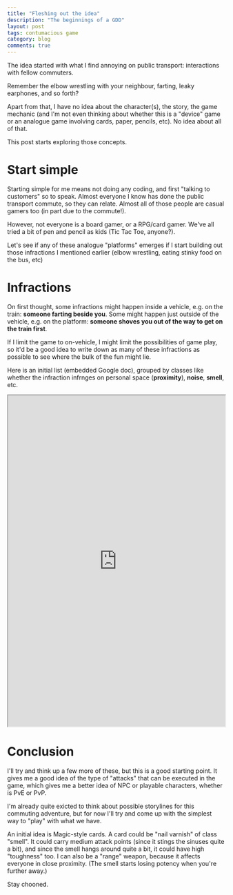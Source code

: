```yaml
---
title: "Fleshing out the idea"
description: "The beginnings of a GDD"
layout: post
tags: contumacious game
category: blog
comments: true
---
```


The idea started with what I find annoying on public transport: interactions with fellow commuters.

Remember the elbow wrestling with your neighbour, farting, leaky earphones, and so forth?

Apart from that, I have no idea about the character(s), the story, the game mechanic (and I'm not even thinking about whether this is a "device" game or an analogue game involving cards, paper, pencils, etc). No idea about all of that.

This post starts exploring those concepts.

# Start simple

Starting simple for me means not doing any coding, and first "talking to customers" so to speak. Almost everyone I know has done the public transport commute, so they can relate. Almost all of those people are casual gamers too (in part due to the commute!).

However, not everyone is a board gamer, or a RPG/card gamer. We've all tried a bit of pen and pencil as kids (Tic Tac Toe, anyone?).

Let's see if any of these analogue "platforms" emerges if I start building out those infractions I mentioned earlier (elbow wrestling, eating stinky food on the bus, etc)

# Infractions

On first thought, some infractions might happen inside a vehicle, e.g. on the train: **someone farting beside you**. Some might happen just outside of the vehicle, e.g. on the platform: **someone shoves you out of the way to get on the train first**.

If I limit the game to on-vehicle, I might limit the possibilities of game play, so it'd be a good idea to write down as many of these infractions as possible to see where the bulk of the fun might lie.

Here is an initial list (embedded Google doc), grouped by classes like whether the infraction infrnges on personal space (**proximity**), **noise**, **smell**, etc.

<iframe width="100%" height="768" src="https://docs.google.com/spreadsheets/d/e/2PACX-1vRG31YR6Rvps9jl3qf6_IEAL3Jof3KPB-UKKDL5L-2Fh4nHqewtp52Mu7UryHtx-p9DBHIqnwsal7ci/pubhtml?widget=true&amp;headers=false"></iframe>

# Conclusion

I'll try and think up a few more of these, but this is a good starting point. It gives me a good idea of the type of "attacks" that can be executed in the game, which gives me a better idea of NPC or playable characters, whether is PvE or PvP.

I'm already quite exicted to think about possible storylines for this commuting adventure, but for now I'll try and come up with the simplest way to "play" with what we have.

An initial idea is Magic-style cards. A card could be "nail varnish" of class "smell". It could carry medium attack points (since it stings the sinuses quite a bit), and since the smell hangs around quite a bit, it could have high "toughness" too. I can also be a "range" weapon, because it affects everyone in close proximity. (The smell starts losing potency when you're further away.)

Stay chooned.
